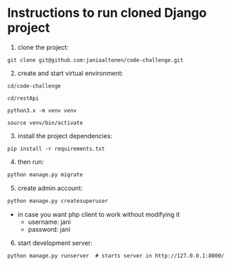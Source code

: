 # Instructions to run cloned Django project 

1. clone the project:

```
git clone git@github.com:janiaaltonen/code-challenge.git
```

2. create and start virtual environment:

```
cd/code-challenge

cd/restApi

python3.x -m venv venv

source venv/bin/activate
```

3. install the project dependencies:

```
pip install -r requirements.txt
```

4. then run:

``` python
python manage.py migrate
```

5. create admin account:

``` python
python manage.py createsuperuser
```

* in case you want php client to work without modifying it
    * username: jani
    * password: jani


6. start development server: 

```
python manage.py runserver  # starts server in http://127.0.0.1:8000/
```


